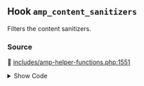 ## Hook `amp_content_sanitizers`


Filters the content sanitizers.

### Source

:link: [includes/amp-helper-functions.php:1551](../../includes/amp-helper-functions.php#L1551)

<details>
<summary>Show Code</summary>

```php
$sanitizers = apply_filters( 'amp_content_sanitizers', $sanitizers, $post );
```

</details>

